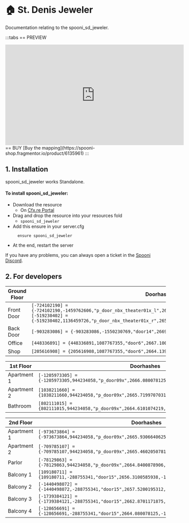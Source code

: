 # 🏠 St. Denis Jeweler
Documentation relating to the spooni_sd_jeweler.

:::tabs
== PREVIEW
<iframe width="560" height="315" src="https://www.youtube.com/embed/AFnqPoi6HI0" frameborder="0" allow="accelerometer; autoplay; clipboard-write; encrypted-media; gyroscope; picture-in-picture; web-share" allowfullscreen></iframe>
== BUY
[Buy the mapping](https://spooni-shop.fragmentor.io/product/6135961)
:::

## 1. Installation
spooni_sd_jeweler works Standalone.  

#### To install spooni_sd_jeweler:
- Download the resource
  - On [Cfx.re Portal](https://portal.cfx.re/)
- Drag and drop the resource into your resources fold
  - `spooni_sd_jeweler`
- Add this ensure in your server.cfg
  ```
    ensure spooni_sd_jeweler
  ```
- At the end, restart the server

If you have any problems, you can always open a ticket in the [Spooni Discord](https://discord.gg/spooni).

## 2. For developers
| Ground Floor              | Doorhashes
|---------------------------|----------------------------------------------------------------------------------|
| Front Door                | `[-724102190] = {-724102190,-1459762606,"p_door_nbx_theater01x_l",2658.0100097656,-1280.7099609375,51.272087097168}`<br>`[-519230402] = {-519230402,1136459726,"p_door_nbx_theater01x_r",2656.0190429688,-1281.6500244141,51.273643493652}`
| Back Door                 | `[-903283086] = {-903283086,-1550230769,"door14",2669.3000488281,-1300.3699951172,49.730621337891}`
| Office                    | `[448336891] = {448336891,1087767355,"door6",2667.1000976562,-1298.9499511719,49.729999542236}`
| Shop                      | `[205616908] = {205616908,1087767355,"door6",2664.1398925781,-1292.5799560547,50.487033843994}`

| 1st Floor                 | Doorhashes
|---------------------------|----------------------------------------------------------------------------------|
| Apartment 1               | `[-1205973305] = {-1205973305,944234058,"p_door09x",2666.080078125,-1296.1300048828,54.48250579834}`
| Apartment 2               | `[1038211660] = {1038211660,944234058,"p_door09x",2665.7199707031,-1295.3599853516,54.48250579834}`
| Bathroom                  | `[802111015] = {802111015,944234058,"p_door09x",2664.6101074219,-1287.4399414062,54.490001678467}`

| 2nd Floor                 | Doorhashes
|---------------------------|----------------------------------------------------------------------------------|
| Apartment 1               | `[-973673864] = {-973673864,944234058,"p_door09x",2665.9306640625,-1296.2399902344,58.715526580811}`
| Apartment 2               | `[-709785107] = {-709785107,944234058,"p_door09x",2665.4602050781,-1295.1999511719,58.715526580811}`
| Parlor                    | `[-78129863] = {-78129863,944234058,"p_door09x",2664.8400878906,-1286.8599853516,58.720001220703}`
| Balcony 1                 | `[109180711] = {109180711,-288755341,"door15",2656.3100585938,-1281.5600585938,58.756614685059}`
| Balcony 2                 | `[-1440498072] = {-1440498072,-288755341,"door15",2657.5200195312,-1280.9899902344,58.756614685059}`
| Balcony 3                 | `[-1739384121] = {-1739384121,-288755341,"door15",2662.8701171875,-1278.4399414062,58.749576568604}`
| Balcony 4                 | `[-128656691] = {-128656691,-288755341,"door15",2664.080078125,-1277.8699951172,58.749576568604}`
